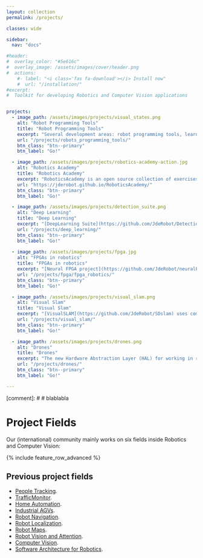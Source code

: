 ```yaml
---
layout: collection
permalink: /projects/

classes: wide

sidebar:
  nav: "docs"

#header:
#  overlay_color: "#5e616c"
#  overlay_image: /assets/images/cover/header.png
#  actions:
    #- label: "<i class='fas fa-download'></i> Install now"
    #  url: "/installation/"
#excerpt: 
#  Toolkit for developing Robotics and Computer Vision applications


projects:
  - image_path: /assets/images/projects/visual_states.png
    alt: "Robot Programming Tools"
    title: "Robot Programming Tools"
    excerpt: "Several development areas: robot programming tools, learning robotics, drones, SLAM algorithms, DeepLearning. All of them are open for collaboration."
    url: "/projects/robots_programming_tools/"
    btn_class: "btn--primary"
    btn_label: "Go!"

  - image_path: /assets/images/projects/robotics-academy-action.jpg
    alt: "Robotics Academy"
    title: "Robotics Academy"
    excerpt: "RoboticsAcademy is an open source collection of exercises to learn robotics in a practical way. Programmed in Python, the Gazebo simulator and the ROS framework are used."
    url: "https://jderobot.github.io/RoboticsAcademy/"
    btn_class: "btn--primary"
    btn_label: "Go!"

  - image_path: /assets/images/projects/detection_suite.png
    alt: "Deep Learning"
    title: "Deep Learning"
    excerpt: "[DeepLearning Suite](https://github.com/JdeRobot/DetectionSuite) is a set of tool that simplify the evaluation of most common object detection datasets with several object detection neural networks."
    url: "/projects/deep_learning/"
    btn_class: "btn--primary"
    btn_label: "Go!" 
  
  - image_path: /assets/images/projects/fpga.jpg
    alt: "FPGAs in robotics"
    title: "FPGAs in robotics"
    excerpt: "[Neural FPGA project](https://github.com/JdeRobot/neuralFPGA) goal is to produce custom hardware able to do inference over generic neural networks. In order to test our hardware designs we rely on hardware simulations and FPGAs."
    url: "/projects/fpga/fpga_robotics/"
    btn_class: "btn--primary"
    btn_label: "Go!"

  - image_path: /assets/images/projects/visual_slam.png
    alt: "Visual Slam"
    title: "Visual Slam"
    excerpt: "[VisualSLAM](https://github.com/JdeRobot/SDslam) uses computer vision to locate a 3D camera with 6 degrees of freedom inside a unknown environment and, at the same time, create a map of this environment."
    url: "/projects/visual_slam/"
    btn_class: "btn--primary"
    btn_label: "Go!"

  - image_path: /assets/images/projects/drones.png
    alt: "Drones"
    title: "Drones"
    excerpt: "The new Hardware Abstraction Layer (HAL) for working in robotic applications for Unmanned Aerial Vehicles (UAVs) in JdeRobot is based on using ROS/Gazebo, PX4 and MavROS."
    url: "/projects/drones/"
    btn_class: "btn--primary"
    btn_label: "Go!"   

---
```


[comment]: # # blablabla 

# Project Fields

Our (international) community mainly works on six fields inside Robotics and Computer Vision:

{% include feature_row_advanced %}


## Previous project fields


- [People Tracking](http://jderobot.org/ElderCare).
- [TrafficMonitor](http://jderobot.org/TrafficMonitor).
- [Home Automation](http://jderobot.org/Surveillance).
- [Industrial AGVs](http://jderobot.org/AutoRob).
- [Robot Navigation](http://jderobot.org/RobotNavigationLocalization).
- [Robot Localization](http://jderobot.org/RobotLocalization).
- [Robot Maps](http://jderobot.org/RobotMaps).
- [Robot Vision and Attention](http://jderobot.org/RobotVision).
- [Computer Vision](http://jderobot.org/ComputerVision).
- [Software Architecture for Robotics](http://jderobot.org/SoftwareArchitecture).